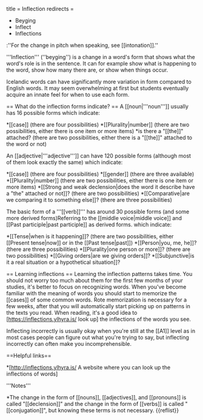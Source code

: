 title = Inflection
redirects =
- Beyging
- Inflect
- Inflections
>>>>

:''For the change in pitch when speaking, see [[intonation]].''

<level a1/>

'''Inflection''' (''beyging'') is a change in a word's form that shows what the word's role is in the sentence. It can for example show what is happening to the word, show how many there are, or show when things occur.

Icelandic words can have significantly more variation in form compared to English words. It may seem overwhelming at first but students eventually acquire an innate feel for when to use each form.

== What do the inflection forms indicate? ==
A [[noun|'''noun''']] usually has 16 possible forms which indicate:

*[[case]] (there are four possibilities)
*[[Plurality|number]] (there are two possibilities, either there is one item or more items)
*is there a "[[the]]" attached? (there are two possibilities, either there is a "[[the]]" attached to the word or not)

An [[adjective|'''adjective''']] can have 120 possible forms (although most of them look exactly the same) which indicate:

*[[case]] (there are four possibilities)
*[[gender]] (there are three available)
*[[Plurality|number]] (there are two possibilities, either there is one item or more items)
*[[Strong and weak declension|does the word it describe have a "the" attached or not]]? (there are two possibilities)
*[[Comparative|are we comparing it to something else]]? (there are three possibilities)

The basic form of a '''[[verb]]''' has around 30 possible forms (and some more derived forms)<ref>Referring to the [[middle voice|middle voice]] and [[Past participle|past participle]] as derived forms.</ref> which indicate:

*[[Tense|when is it happening]]? (there are two possibilities, either [[Present tense|now]] or in the [[Past tense|past]])
*[[Person|you, me, he]]? (there are three possibilities)
*[[Plurality|one person or more]]? (there are two possibilities)
*[[Giving orders|are we giving orders]]?
*[[Subjunctive|is it a real situation or a hypothetical situation]]?

== Learning inflections ==
Learning the inflection patterns takes time. You should not worry too much about them for the first few months of your studies, it's better to focus on recognizing words. When you've become familiar with the meaning of words you should start to memorize the [[cases]] of some common words. Rote memorization is necessary for a few weeks, after that you will automatically start picking up on patterns in the texts you read. When reading, it's a good idea to [https://inflections.ylhyra.is/ look up] the inflections of the words you see.

Inflecting incorrectly is usually okay when you're still at the [[A1]] level as in most cases people can figure out what you're trying to say, but inflecting incorrectly can often make you incomprehensible. 

==Helpful links==

*[http://inflections.ylhyra.is/ A website where you can look up the inflections of words]


<div class="notes">
'''Notes'''

*The change in the form of [[nouns]], [[adjectives]], and [[pronouns]] is called "[[declension]]" and the change in the form of [[verbs]] is called "[[conjugation]]", but knowing these terms is not necessary.
{{reflist}}
</div>